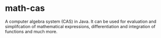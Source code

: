 # math-cas

A computer algebra system (CAS) in Java. It can be used for evaluation and simplifcation of mathematical expressions, differentiation and integration of functions and much more.
